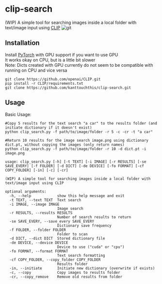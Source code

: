 ﻿# clip-search
(WIP)
A simple tool for searching images inside a local folder with text/image input
using [CLIP](https://github.com/openai/CLIP)
![git](https://user-images.githubusercontent.com/90077736/136822402-f14a7ad4-6d72-4dba-8376-41521141210e.png)
## Installation
Install [PyTorch](https://pytorch.org/get-started/locally/) with GPU support if you want to use GPU  
It works okay on CPU, but is a little bit slower  
Note: Dicts created with GPU currently do not seem to be compatible with running on CPU and vice versa
```
git clone https://github.com/openai/CLIP.git
pip install -r CLIP/requirements.txt
git clone https://github.com/kanttouchthis/clip-search.git
```

## Usage
Basic Usage:
```
#Copy 5 results for the text search "a car" to the results folder (and initiate dictionary if it doesn't exist)
python clip_search.py -f path/to/image/folder -r 5 -c -cr -t "a car"

#Return 10 results for the image search image.png using dictionary dict.pt, without copying the images (only return names)
python clip_search.py -f path/to/image/folder -r 10 -d dict.pt -i image.png
```
```
usage: clip_search.py [-h] [-t TEXT] [-i IMAGE] [-r RESULTS] [-se SAVE_EVERY] [-f FOLDER] [-d DICT] [-de DEVICE] [-fo FORMAT] [-cf COPY_FOLDER] [-in] [-c] [-cr]

(WIP) A simple tool for searching images inside a local folder with text/image input using CLIP

optional arguments:
  -h, --help            show this help message and exit
  -t TEXT, --text TEXT  Text search
  -i IMAGE, --image IMAGE
                        Image search
  -r RESULTS, --results RESULTS
                        Number of search results to return
  -se SAVE_EVERY, --save_every SAVE_EVERY
                        Dictionary save frequency
  -f FOLDER, --folder FOLDER
                        Folder to scan
  -d DICT, --dict DICT  Stored dictionary file
  -de DEVICE, --device DEVICE
                        Device to use ("cuda" or "cpu")
  -fo FORMAT, --format FORMAT
                        Text search formatting
  -cf COPY_FOLDER, --copy_folder COPY_FOLDER
                        Results folder
  -in, --initiate       Initiate new dictionary (overwrite if exists)
  -c, --copy            Copy images to results folder
  -cr, --copy_remove    Remove old results from folder

```
